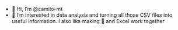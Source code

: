 - 👋 Hi, I’m @camilo-mt
- 👀 I’m interested in data analysis and turning all those CSV files into useful information. I also like making 🐍 and Excel work together

<!---
camilo-mt/camilo-mt is a ✨ special ✨ repository because its `README.md` (this file) appears on your GitHub profile.
You can click the Preview link to take a look at your changes.
--->

